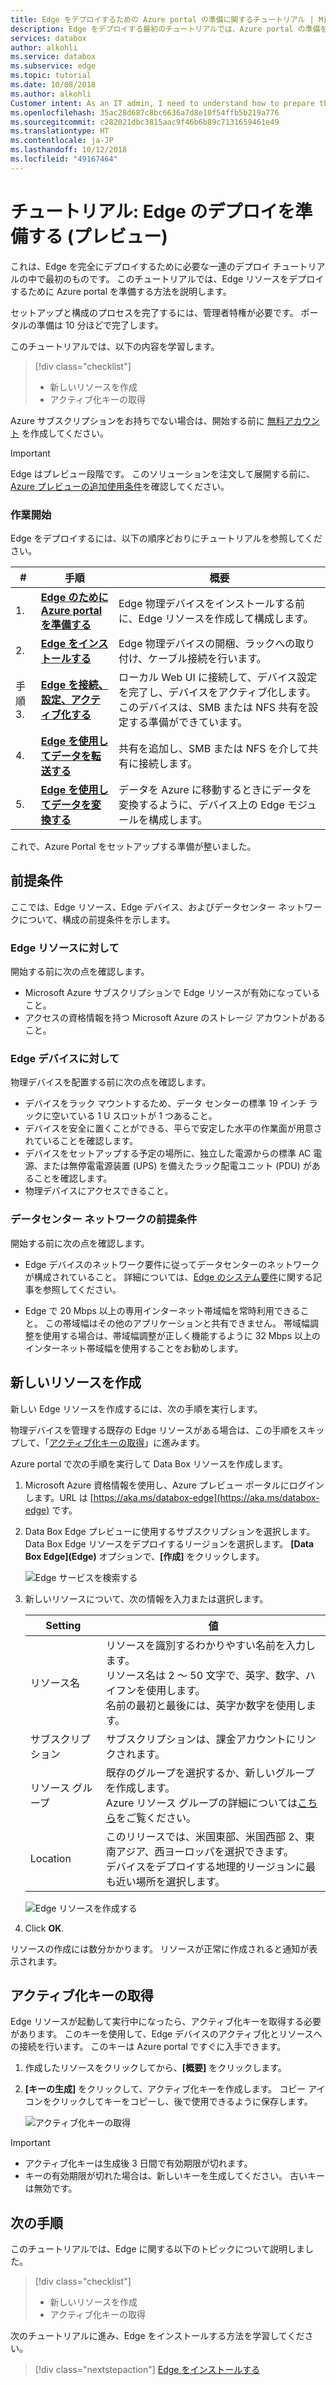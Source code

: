 ```yaml
---
title: Edge をデプロイするための Azure portal の準備に関するチュートリアル | Microsoft Docs
description: Edge をデプロイする最初のチュートリアルでは、Azure portal の準備を行います。
services: databox
author: alkohli
ms.service: databox
ms.subservice: edge
ms.topic: tutorial
ms.date: 10/08/2018
ms.author: alkohli
Customer intent: As an IT admin, I need to understand how to prepare the portal to deploy Data Box Edge so I can use it to transfer data to Azure.
ms.openlocfilehash: 35ac28d687c8bc6636a7d8e10f54ffb5b219a776
ms.sourcegitcommit: c282021dbc3815aac9f46b6b89c7131659461e49
ms.translationtype: HT
ms.contentlocale: ja-JP
ms.lasthandoff: 10/12/2018
ms.locfileid: "49167464"
---
```

# <a name="tutorial-prepare-to-deploy-azure-data-box-edge-preview"></a>チュートリアル: Edge のデプロイを準備する (プレビュー)


これは、Edge を完全にデプロイするために必要な一連のデプロイ チュートリアルの中で最初のものです。 このチュートリアルでは、Edge リソースをデプロイするために Azure portal を準備する方法を説明します。 

セットアップと構成のプロセスを完了するには、管理者特権が必要です。 ポータルの準備は 10 分ほどで完了します。

このチュートリアルでは、以下の内容を学習します。

> [!div class="checklist"]
> * 新しいリソースを作成
> * アクティブ化キーの取得

Azure サブスクリプションをお持ちでない場合は、開始する前に [無料アカウント](https://azure.microsoft.com/free/?WT.mc_id=A261C142F) を作成してください。


> [!IMPORTANT]
> Edge はプレビュー段階です。 このソリューションを注文して展開する前に、[Azure プレビューの追加使用条件](https://azure.microsoft.com/support/legal/preview-supplemental-terms/)を確認してください。 

### <a name="get-started"></a>作業開始

Edge をデプロイするには、以下の順序どおりにチュートリアルを参照してください。

| **#** | **手順** | **概要** |
| --- | --- | --- | 
| 1. |**[Edge のために Azure portal を準備する](data-box-edge-deploy-prep.md)** |Edge 物理デバイスをインストールする前に、Edge リソースを作成して構成します。 |
| 2. |**[Edge をインストールする](data-box-edge-deploy-install.md)**|Edge 物理デバイスの開梱、ラックへの取り付け、ケーブル接続を行います。  |
| 手順 3. |**[Edge を接続、設定、アクティブ化する](data-box-edge-deploy-connect-setup-activate.md)** |ローカル Web UI に接続して、デバイス設定を完了し、デバイスをアクティブ化します。 このデバイスは、SMB または NFS 共有を設定する準備ができています。  |
| 4. |**[Edge を使用してデータを転送する](data-box-edge-deploy-add-shares.md)** |共有を追加し、SMB または NFS を介して共有に接続します。 |
| 5. |**[Edge を使用してデータを変換する](data-box-edge-deploy-configure-compute.md)** |データを Azure に移動するときにデータを変換するように、デバイス上の Edge モジュールを構成します。 |

これで、Azure Portal をセットアップする準備が整いました。

## <a name="prerequisites"></a>前提条件

ここでは、Edge リソース、Edge デバイス、およびデータセンター ネットワークについて、構成の前提条件を示します。

### <a name="for-the-data-box-edge-resource"></a>Edge リソースに対して

開始する前に次の点を確認します。

* Microsoft Azure サブスクリプションで Edge リソースが有効になっていること。
* アクセスの資格情報を持つ Microsoft Azure のストレージ アカウントがあること。

### <a name="for-the-data-box-edge-device"></a>Edge デバイスに対して

物理デバイスを配置する前に次の点を確認します。

- デバイスをラック マウントするため、データ センターの標準 19 インチ ラックに空いている 1 U スロットが 1 つあること。 
- デバイスを安全に置くことができる、平らで安定した水平の作業面が用意されていることを確認します。
- デバイスをセットアップする予定の場所に、独立した電源からの標準 AC 電源、または無停電電源装置 (UPS) を備えたラック配電ユニット (PDU) があることを確認します。
- 物理デバイスにアクセスできること。


### <a name="for-the-datacenter-network"></a>データセンター ネットワークの前提条件

開始する前に次の点を確認します。

* Edge デバイスのネットワーク要件に従ってデータセンターのネットワークが構成されていること。 詳細については、[Edge のシステム要件](data-box-gateway-system-requirements.md)に関する記事を参照してください。

* Edge で 20 Mbps 以上の専用インターネット帯域幅を常時利用できること。 この帯域幅はその他のアプリケーションと共有できません。 帯域幅調整を使用する場合は、帯域幅調整が正しく機能するように 32 Mbps 以上のインターネット帯域幅を使用することをお勧めします。

## <a name="create-a-new-resource"></a>新しいリソースを作成

新しい Edge リソースを作成するには、次の手順を実行します。 

物理デバイスを管理する既存の Edge リソースがある場合は、この手順をスキップして、「[アクティブ化キーの取得](#get-the-activation-key)」に進みます。

Azure portal で次の手順を実行して Data Box リソースを作成します。

1. Microsoft Azure 資格情報を使用し、Azure プレビュー ポータルにログインします。URL は [https://aka.ms/databox-edge](https://aka.ms/databox-edge) です。 

2. Data Box Edge プレビューに使用するサブスクリプションを選択します。 Data Box Edge リソースをデプロイするリージョンを選択します。 **[Data Box Edge]\(Edge)** オプションで、**[作成]** をクリックします。

    ![Edge サービスを検索する](media/data-box-edge-deploy-prep/data-box-edge-sku.png)

3. 新しいリソースについて、次の情報を入力または選択します。
    
    |Setting  |値  |
    |---------|---------|
    |リソース名   | リソースを識別するわかりやすい名前を入力します。<br>リソース名は 2 ～ 50 文字で、英字、数字、ハイフンを使用します。<br> 名前の最初と最後には、英字か数字を使用します。        |
    |サブスクリプション    |サブスクリプションは、課金アカウントにリンクされます。 |
    |リソース グループ  |既存のグループを選択するか、新しいグループを作成します。<br>Azure リソース グループの詳細については[こちら](../azure-resource-manager/resource-group-overview.md)をご覧ください。     |
    |Location     |このリリースでは、米国東部、米国西部 2、東南アジア、西ヨーロッパを選択できます。 <br> デバイスをデプロイする地理的リージョンに最も近い場所を選択します。|
    
    ![Edge リソースを作成する](media/data-box-edge-deploy-prep/data-box-edge-resource.png)
    
4. Click **OK**.
 
リソースの作成には数分かかります。 リソースが正常に作成されると通知が表示されます。


## <a name="get-the-activation-key"></a>アクティブ化キーの取得

Edge リソースが起動して実行中になったら、アクティブ化キーを取得する必要があります。 このキーを使用して、Edge デバイスのアクティブ化とリソースへの接続を行います。 このキーは Azure portal ですぐに入手できます。

1. 作成したリソースをクリックしてから、**[概要]** をクリックします。

2. **[キーの生成]** をクリックして、アクティブ化キーを作成します。 コピー アイコンをクリックしてキーをコピーし、後で使用できるように保存します。

    ![アクティブ化キーの取得](media/data-box-edge-deploy-prep/get-activation-key.png)

> [!IMPORTANT]
> - アクティブ化キーは生成後 3 日間で有効期限が切れます。 
> - キーの有効期限が切れた場合は、新しいキーを生成してください。 古いキーは無効です。

## <a name="next-steps"></a>次の手順

このチュートリアルでは、Edge に関する以下のトピックについて説明しました。

> [!div class="checklist"]
> * 新しいリソースを作成
> * アクティブ化キーの取得

次のチュートリアルに進み、Edge をインストールする方法を学習してください。 

> [!div class="nextstepaction"]
> [Edge をインストールする](./data-box-edge-deploy-install.md)



